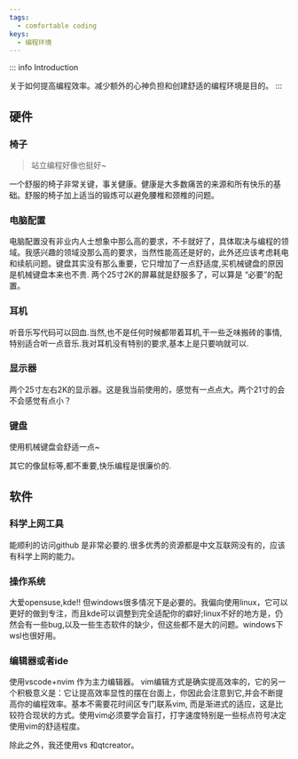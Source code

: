 ```yaml
---
tags:
  - comfortable coding
keys:
  - 编程环境
---
```

::: info Introduction

关于如何提高编程效率。减少额外的心神负担和创建舒适的编程环境是目的。
:::
## 硬件

### 椅子

> 站立编程好像也挺好~

一个舒服的椅子非常关键，事关健康。健康是大多数痛苦的来源和所有快乐的基础。舒服的椅子加上适当的锻炼可以避免腰椎和颈椎的问题。
### 电脑配置

电脑配置没有非业内人士想象中那么高的要求，不卡就好了，具体取决与编程的领域。我感兴趣的领域没那么高的要求，当然性能高还是好的，此外还应该考虑耗电和续航问题。键盘其实没有那么重要，它只增加了一点舒适度,买机械键盘的原因是机械键盘本来也不贵. 两个25寸2K的屏幕就是舒服多了，可以算是 “必要”的配置。

### 耳机
 听音乐写代码可以回血.当然,也不是任何时候都带着耳机,干一些乏味搬砖的事情,特别适合听一点音乐.我对耳机没有特别的要求,基本上是只要响就可以.

### 显示器

两个25寸左右2K的显示器。这是我当前使用的，感觉有一点点大。两个21寸的会不会感觉有点小？

### 键盘

使用机械键盘会舒适一点~

其它的像鼠标等,都不重要,快乐编程是很廉价的.

## 软件

### 科学上网工具

能顺利的访问github 是非常必要的.很多优秀的资源都是中文互联网没有的，应该有科学上网的能力。

### 操作系统

大爱opensuse,kde!! 但windows很多情况下是必要的。我偏向使用linux，它可以更好的做到专注，而且kde可以调整到完全适配你的癖好;linux不好的地方是，仍然会有一些bug,以及一些生态软件的缺少，但这些都不是大的问题。windows下wsl也很好用。

### 编辑器或者ide

使用vscode+nvim 作为主力编辑器。 vim编辑方式是确实提高效率的，它的另一个积极意义是：它让提高效率显性的摆在台面上，你因此会注意到它,并会不断提高你的编程效率。基本不需要花时间区专门联系vim, 而是渐进式的适应，这是比较符合现状的方式。使用vim必须要学会盲打，打字速度特别是一些标点符号决定使用vim的舒适程度。

除此之外，我还使用vs 和qtcreator。
